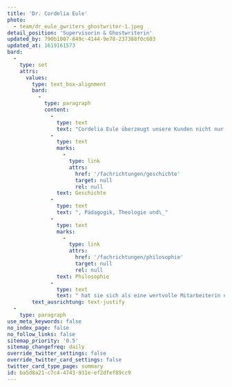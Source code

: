 ```yaml
---
title: 'Dr. Cordelia Eule'
photo:
  - team/dr_eule_gwriters_ghostwriter-1.jpeg
detail_position: 'Supervisorin & Ghostwriterin'
updated_by: 790b1007-849c-4144-9e78-237388f0c603
updated_at: 1619161573
bard:
  -
    type: set
    attrs:
      values:
        type: text_box-alignment
        bard:
          -
            type: paragraph
            content:
              -
                type: text
                text: "Cordelia Eule überzeugt unsere Kunden nicht nur durch ihre Akkuratesse. Ihre Bereitschaft, sich auf jedes Thema in der Tiefe einzulassen und aus jedem Text das Beste herauszuholen sowie ihre Zuverlässigkeit und Einsatzbereitschaft zeigen zudem ihre Begeisterung für ihre Arbeit. Als verlässliche Supervisorin in unserer Qualitätssicherung und als promovierte Experten für die Fachbereiche Archäologie,\_"
              -
                type: text
                marks:
                  -
                    type: link
                    attrs:
                      href: '/fachrichtungen/geschichte'
                      target: null
                      rel: null
                text: Geschichte
              -
                type: text
                text: ", Pädagogik, Theologie und\_"
              -
                type: text
                marks:
                  -
                    type: link
                    attrs:
                      href: '/fachrichtungen/philosophie'
                      target: null
                      rel: null
                text: Philosophie
              -
                type: text
                text: " hat sie sich als eine wertvolle Mitarbeiterin etabliert, der wir dank ihrer Stärken im analytischen Strukturieren und Schreiben gerne auch die schwierigsten Aufträge übergeben. Darüber hinaus hat Dr. Cordelia Eule auch mehrere Jahre im Bereich der Finanzberatung und hat eine Weiterbildung zur Versicherungs- und Finanzanlagenfachfrau absolviert, was ihr als\_ Grundlage für alle wirtschaftswissenschaftlichen Themen dient."
        text_ausrichtung: text-justify
  -
    type: paragraph
use_meta_keywords: false
no_index_page: false
no_follow_links: false
sitemap_priority: '0.5'
sitemap_changefreq: daily
override_twitter_settings: false
override_twitter_card_settings: false
twitter_card_type_page: summary
id: ba5d8a21-c7c4-4743-931e-ef2dfef89cc9
---
```

